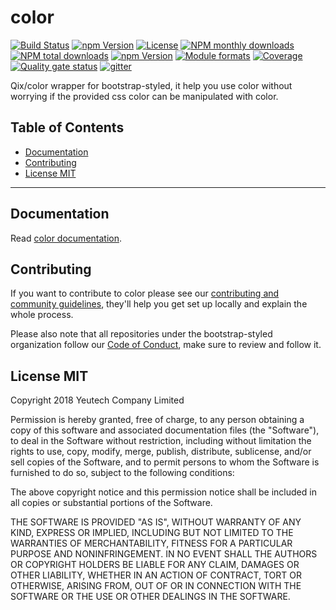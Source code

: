 # color

[![Build Status](https://travis-ci.org/bootstrap-styled/color.svg?branch=master)](https://travis-ci.org/bootstrap-styled/color) [![npm Version](https://img.shields.io/npm/v/@bootstrap-styled/color.svg?style=flat)](https://www.npmjs.com/package/@bootstrap-styled/color) [![License](https://img.shields.io/npm/l/@bootstrap-styled/color.svg?style=flat)](https://www.npmjs.com/package/@bootstrap-styled/color) [![NPM monthly downloads](https://img.shields.io/npm/dm/@bootstrap-styled/color.svg?style=flat)](https://npmjs.org/package/@bootstrap-styled/color) [![NPM total downloads](https://img.shields.io/npm/dt/@bootstrap-styled/color.svg?style=flat)](https://npmjs.org/package/@bootstrap-styled/color) [![npm Version](https://img.shields.io/node/v/@bootstrap-styled/color.svg?style=flat)](https://www.npmjs.com/package/@bootstrap-styled/color) [![Module formats](https://img.shields.io/badge/module%20formats-umd%2C%20cjs%2C%20esm-green.svg?style=flat)](https://www.npmjs.com/package/@bootstrap-styled/color)
[![Coverage](https://sonarcloud.io/api/project_badges/measure?project=com.github.bootstrap-styled.color&metric=coverage)](https://sonarcloud.io/dashboard?id=com.github.bootstrap-styled.color) [![Quality gate status](https://sonarcloud.io/api/project_badges/measure?project=com.github.bootstrap-styled.color&metric=alert_status)](https://sonarcloud.io/dashboard?id=com.github.bootstrap-styled.color) 
[![gitter](https://badges.gitter.im/bootstrap-styled/bootstrap-styled.svg)](https://gitter.im/bootstrap-styled)


Qix/color wrapper for bootstrap-styled, it help you use color without worrying if the provided css color can be manipulated with color.


## Table of Contents

  - [Documentation](#documentation)
  - [Contributing](#contributing)
  - [License MIT](#license-mit)

---

## Documentation

Read [color documentation](https://bootstrap-styled.github.io/color).


## Contributing

If you want to contribute to color please see our [contributing and community guidelines](https://github.com/bootstrap-styled/color/blob/master/CONTRIBUTING.md), they\'ll help you get set up locally and explain the whole process.

Please also note that all repositories under the bootstrap-styled organization follow our [Code of Conduct](https://github.com/bootstrap-styled/color/blob/master/CODE_OF_CONDUCT.md), make sure to review and follow it.

## License MIT

Copyright 2018 Yeutech Company Limited

Permission is hereby granted, free of charge, to any person obtaining a copy of this software and associated documentation files (the "Software"), to deal in the Software without restriction, including without limitation the rights to use, copy, modify, merge, publish, distribute, sublicense, and/or sell copies of the Software, and to permit persons to whom the Software is furnished to do so, subject to the following conditions:

The above copyright notice and this permission notice shall be included in all copies or substantial portions of the Software.

THE SOFTWARE IS PROVIDED "AS IS", WITHOUT WARRANTY OF ANY KIND, EXPRESS OR IMPLIED, INCLUDING BUT NOT LIMITED TO THE WARRANTIES OF MERCHANTABILITY, FITNESS FOR A PARTICULAR PURPOSE AND NONINFRINGEMENT. IN NO EVENT SHALL THE AUTHORS OR COPYRIGHT HOLDERS BE LIABLE FOR ANY CLAIM, DAMAGES OR OTHER LIABILITY, WHETHER IN AN ACTION OF CONTRACT, TORT OR OTHERWISE, ARISING FROM, OUT OF OR IN CONNECTION WITH THE SOFTWARE OR THE USE OR OTHER DEALINGS IN THE SOFTWARE.

